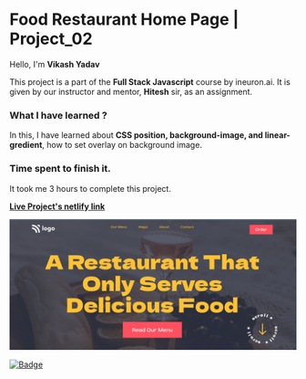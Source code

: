 # **Food Restaurant Home Page | Project_02**

Hello, I'm **Vikash Yadav** 

This project is a part of the **Full Stack Javascript** course by ineuron.ai. It is given by our instructor and mentor, **Hitesh** sir,  as an assignment.


### **What I have learned ?**

In this, I have learned about **CSS position, background-image, and linear-gredient**, how to set overlay on background image.

### **Time spent to finish it.**

It took me 3 hours to complete this project.

**[Live Project's netlify link](https://street-style-landing-page-project-01.netlify.app/ "Project link")**

[![Project ScreenShot](./css-project-02-done.png)](https://street-style-landing-page-project-01.netlify.app/ "Project link")


[![Badge](https://img.shields.io/badge/Project__02-Food%20Restaurant%20Home%20Page-yellow)](https://street-style-landing-page-project-01.netlify.app/ "Project link")